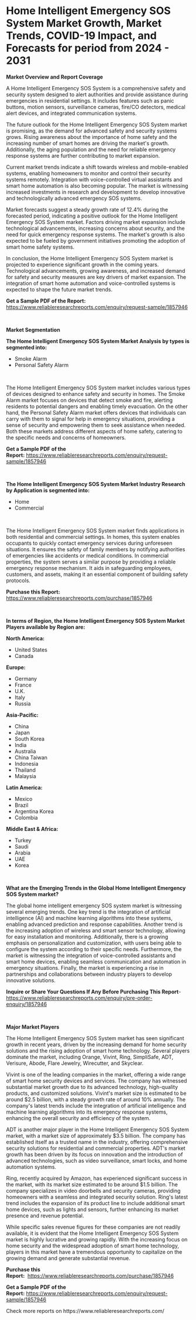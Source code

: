 <p><h1>Home Intelligent Emergency SOS System Market Growth, Market Trends, COVID-19 Impact, and Forecasts for period from 2024 - 2031</h1></p><p><strong>Market Overview and Report Coverage</strong></p>
<p><p>A Home Intelligent Emergency SOS System is a comprehensive safety and security system designed to alert authorities and provide assistance during emergencies in residential settings. It includes features such as panic buttons, motion sensors, surveillance cameras, fire/CO detectors, medical alert devices, and integrated communication systems.</p><p>The future outlook for the Home Intelligent Emergency SOS System market is promising, as the demand for advanced safety and security systems grows. Rising awareness about the importance of home safety and the increasing number of smart homes are driving the market's growth. Additionally, the aging population and the need for reliable emergency response systems are further contributing to market expansion.</p><p>Current market trends indicate a shift towards wireless and mobile-enabled systems, enabling homeowners to monitor and control their security systems remotely. Integration with voice-controlled virtual assistants and smart home automation is also becoming popular. The market is witnessing increased investments in research and development to develop innovative and technologically advanced emergency SOS systems.</p><p>Market forecasts suggest a steady growth rate of 12.4% during the forecasted period, indicating a positive outlook for the Home Intelligent Emergency SOS System market. Factors driving market expansion include technological advancements, increasing concerns about security, and the need for quick emergency response systems. The market's growth is also expected to be fueled by government initiatives promoting the adoption of smart home safety systems.</p><p>In conclusion, the Home Intelligent Emergency SOS System market is projected to experience significant growth in the coming years. Technological advancements, growing awareness, and increased demand for safety and security measures are key drivers of market expansion. The integration of smart home automation and voice-controlled systems is expected to shape the future market trends.</p></p>
<p><strong>Get a Sample PDF of the Report:</strong> <a href="https://www.reliableresearchreports.com/enquiry/request-sample/1857946">https://www.reliableresearchreports.com/enquiry/request-sample/1857946</a></p>
<p>&nbsp;</p>
<p><strong>Market Segmentation</strong></p>
<p><strong>The Home Intelligent Emergency SOS System Market Analysis by types is segmented into:</strong></p>
<p><ul><li>Smoke Alarm</li><li>Personal Safety Alarm</li></ul></p>
<p>&nbsp;</p>
<p><p>The Home Intelligent Emergency SOS System market includes various types of devices designed to enhance safety and security in homes. The Smoke Alarm market focuses on devices that detect smoke and fire, alerting residents to potential dangers and enabling timely evacuation. On the other hand, the Personal Safety Alarm market offers devices that individuals can carry with them to signal for help in emergency situations, providing a sense of security and empowering them to seek assistance when needed. Both these markets address different aspects of home safety, catering to the specific needs and concerns of homeowners.</p></p>
<p><strong>Get a Sample PDF of the Report:</strong>&nbsp;<a href="https://www.reliableresearchreports.com/enquiry/request-sample/1857946">https://www.reliableresearchreports.com/enquiry/request-sample/1857946</a></p>
<p>&nbsp;</p>
<p><strong>The Home Intelligent Emergency SOS System Market Industry Research by Application is segmented into:</strong></p>
<p><ul><li>Home</li><li>Commercial</li></ul></p>
<p>&nbsp;</p>
<p><p>The Home Intelligent Emergency SOS System market finds applications in both residential and commercial settings. In homes, this system enables occupants to quickly contact emergency services during unforeseen situations. It ensures the safety of family members by notifying authorities of emergencies like accidents or medical conditions. In commercial properties, the system serves a similar purpose by providing a reliable emergency response mechanism. It aids in safeguarding employees, customers, and assets, making it an essential component of building safety protocols.</p></p>
<p><strong>Purchase this Report:</strong>&nbsp; <a href="https://www.reliableresearchreports.com/purchase/1857946">https://www.reliableresearchreports.com/purchase/1857946</a></p>
<p>&nbsp;</p>
<p><strong>In terms of Region, the Home Intelligent Emergency SOS System Market Players available by Region are:</strong></p>
<p>
    <p> <strong> North America: </strong>
        <ul>
            <li>United States</li>
            <li>Canada</li>
        </ul>
        </p> 
    <p> <strong> Europe: </strong>
        <ul>
            <li>Germany</li>
            <li>France</li>
            <li>U.K.</li>
            <li>Italy</li>
            <li>Russia</li>
        </ul>
        </p> 
    <p> <strong> Asia-Pacific: </strong>
        <ul>
            <li>China</li>
            <li>Japan</li>
            <li>South Korea</li>
            <li>India</li>
            <li>Australia</li>
            <li>China Taiwan</li>
            <li>Indonesia</li>
            <li>Thailand</li>
            <li>Malaysia</li>
        </ul>
        </p> 
    <p> <strong> Latin America: </strong>
        <ul>
            <li>Mexico</li>
            <li>Brazil</li>
            <li>Argentina Korea</li>
            <li>Colombia</li>
        </ul>
        </p> 
    <p> <strong> Middle East & Africa: </strong>
        <ul>
            <li>Turkey</li>
            <li>Saudi</li>
            <li>Arabia</li>
            <li>UAE</li>
            <li>Korea</li>
        </ul>
    </p>
    </p>
<p>&nbsp;</p>
<p><strong>What are the Emerging Trends in the Global Home Intelligent Emergency SOS System market?</strong></p>
<p><p>The global home intelligent emergency SOS system market is witnessing several emerging trends. One key trend is the integration of artificial intelligence (AI) and machine learning algorithms into these systems, enabling advanced prediction and response capabilities. Another trend is the increasing adoption of wireless and smart sensor technology, allowing for easy installation and monitoring. Additionally, there is a growing emphasis on personalization and customization, with users being able to configure the system according to their specific needs. Furthermore, the market is witnessing the integration of voice-controlled assistants and smart home devices, enabling seamless communication and automation in emergency situations. Finally, the market is experiencing a rise in partnerships and collaborations between industry players to develop innovative solutions.</p></p>
<p><strong>Inquire or Share Your Questions If Any Before Purchasing This Report</strong>- <a href="https://www.reliableresearchreports.com/enquiry/pre-order-enquiry/1857946">https://www.reliableresearchreports.com/enquiry/pre-order-enquiry/1857946</a></p>
<p>&nbsp;</p>
<p><strong>Major Market Players</strong></p>
<p><p>The Home Intelligent Emergency SOS System market has seen significant growth in recent years, driven by the increasing demand for home security solutions and the rising adoption of smart home technology. Several players dominate the market, including Orange, Vivint, Ring, SimpliSafe, ADT, Verisure, Abode, Flare Jewelry, Wirecutter, and Skyclear.</p><p>Vivint is one of the leading companies in the market, offering a wide range of smart home security devices and services. The company has witnessed substantial market growth due to its advanced technology, high-quality products, and customized solutions. Vivint's market size is estimated to be around $2.5 billion, with a steady growth rate of around 10% annually. The company's latest trends include the integration of artificial intelligence and machine learning algorithms into its emergency response systems, enhancing the overall security and efficiency of the system.</p><p>ADT is another major player in the Home Intelligent Emergency SOS System market, with a market size of approximately $3.5 billion. The company has established itself as a trusted name in the industry, offering comprehensive security solutions for residential and commercial properties. ADT's market growth has been driven by its focus on innovation and the introduction of advanced technologies, such as video surveillance, smart locks, and home automation systems.</p><p>Ring, recently acquired by Amazon, has experienced significant success in the market, with its market size estimated to be around $1.5 billion. The company specializes in video doorbells and security cameras, providing homeowners with a seamless and integrated security solution. Ring's latest trend includes the expansion of its product line to include additional smart home devices, such as lights and sensors, further enhancing its market presence and revenue potential.</p><p>While specific sales revenue figures for these companies are not readily available, it is evident that the Home Intelligent Emergency SOS System market is highly lucrative and growing rapidly. With the increasing focus on home security and the widespread adoption of smart home technology, players in this market have a tremendous opportunity to capitalize on the growing demand and generate substantial revenue.</p></p>
<p><strong>Purchase this Report:</strong>&nbsp;&nbsp;<a href="https://www.reliableresearchreports.com/purchase/1857946">https://www.reliableresearchreports.com/purchase/1857946</a></p>
<p></p>
<p><strong>Get a Sample PDF of the Report:</strong>&nbsp;<a href="https://www.reliableresearchreports.com/enquiry/request-sample/1857946">https://www.reliableresearchreports.com/enquiry/request-sample/1857946</a></p>
<p>Check more reports on https://www.reliableresearchreports.com/</p>